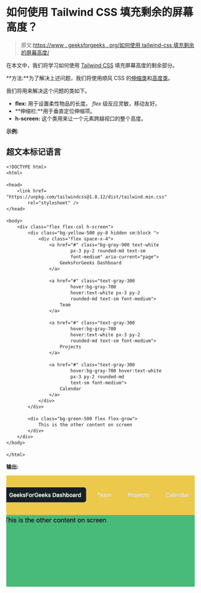 # 如何使用 Tailwind CSS 填充剩余的屏幕高度？

> 原文:[https://www . geeksforgeeks . org/如何使用 tailwind-css 填充剩余的屏幕高度/](https://www.geeksforgeeks.org/how-to-fill-up-the-rest-of-screen-height-using-tailwind-css/)

在本文中，我们将学习如何使用 [Tailwind CSS](https://www.geeksforgeeks.org/css-tailwind-introduction/) 填充屏幕高度的剩余部分。

**方法:**为了解决上述问题，我们将使用顺风 CSS 的[伸缩类](https://www.geeksforgeeks.org/tailwind-css-flex/)和[高度类](https://www.geeksforgeeks.org/tailwind-css-height/)。

我们将用来解决这个问题的类如下。

*   **flex:** 用于设置柔性物品的长度。 *flex* 级反应灵敏，移动友好。
*   **伸缩栏:**用于垂直定位伸缩项。
*   **h-screen:** 这个类用来让一个元素跨越视口的整个高度。

**示例:**

## 超文本标记语言

```
<!DOCTYPE html>
<html>

<head>
    <link href=
"https://unpkg.com/tailwindcss@1.8.12/dist/tailwind.min.css"
        rel="stylesheet" />
</head>

<body>
    <div class="flex flex-col h-screen">
        <div class="bg-yellow-500 py-8 hidden sm:block ">
            <div class="flex space-x-4">
                <a href="#" class="bg-gray-900 text-white 
                        px-3 py-2 rounded-md text-sm 
                        font-medium" aria-current="page">
                    GeeksForGeeks Dashboard
                </a>

                <a href="#" class="text-gray-300 
                        hover:bg-gray-700 
                        hover:text-white px-3 py-2 
                        rounded-md text-sm font-medium">
                    Team
                </a>

                <a href="#" class="text-gray-300 
                        hover:bg-gray-700
                        hover:text-white px-3 py-2 
                        rounded-md text-sm font-medium">
                    Projects
                </a>

                <a href="#" class="text-gray-300 
                        hover:bg-gray-700 hover:text-white 
                        px-3 py-2 rounded-md 
                        text-sm font-medium">
                    Calendar
                </a>
            </div>
        </div>

        <div class="bg-green-500 flex flex-grow">
            This is the other content on screen
        </div>
    </div>
</body>

</html>
```

**输出:**

![](img/60e9782d84ed6c8c2e000eafa6d47e9c.png)